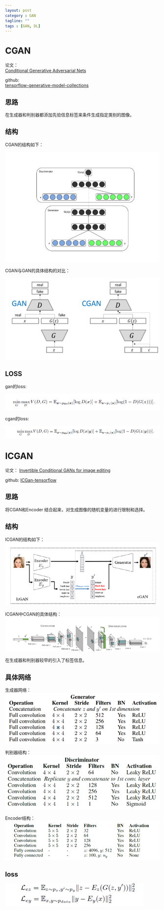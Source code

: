 ```yaml
---
layout: post
category : GAN
tagline: ""
tags : [GAN, DL]
---
```


# CGAN  

论文：  
[Conditional Generative Adversarial Nets](https://arxiv.org/pdf/1411.1784.pdf)  

github:  
[tensorflow-generative-model-collections](https://github.com/hwalsuklee/tensorflow-generative-model-collections)

## 思路  
在生成器和判别器都添加先验信息标签来条件生成指定类别的图像。


## 结构  

CGAN的结构如下：   

<img src="/assets/pics/cgan-arch.PNG" alt="结构"/>

CGAN与GAN的具体结构的对比：   

<img src="/assets/pics/cgan-arch2.PNG" alt="结构"/>



## LOSS  

gan的loss:   
 
<img src="/assets/pics/cgan-gan-loss.PNG" alt="loss"/> 

cgan的loss:

<img src="/assets/pics/cgan-loss.PNG" alt="loss"/> 

# ICGAN  

论文：
[Invertible Conditional GANs for image editing](https://arxiv.org/pdf/1611.06355.pdf)

github:
[ICGan-tensorflow](https://github.com/zhangqianhui/ICGan-tensorflow)

## 思路  
将CGAN和Encoder 结合起来，对生成图像的随机变量的进行限制和选择。

## 结构   
ICGAN的结构如下：
<img src="/assets/pics/icgan-arch.PNG" alt="结构"/> 

ICGAN中CGAN的具体结构：
<img src="/assets/pics/icgan-cgan-arch.PNG" alt="结构"/> 

在生成器和判别器较早的引入了标签信息。

## 具体网络  

生成器网络：  
<img src="/assets/pics/icgan-G-network.PNG" alt="结构"/>  

判别器结构：   
<img src="/assets/pics/icgan-D-network.PNG" alt="结构"/>  

Encoder结构：  
<img src="/assets/pics/icgan-Encoder-network.PNG" alt="结构"/>  

## loss  

<img src="/assets/pics/icgan-loss1.PNG" alt="loss"/> 
